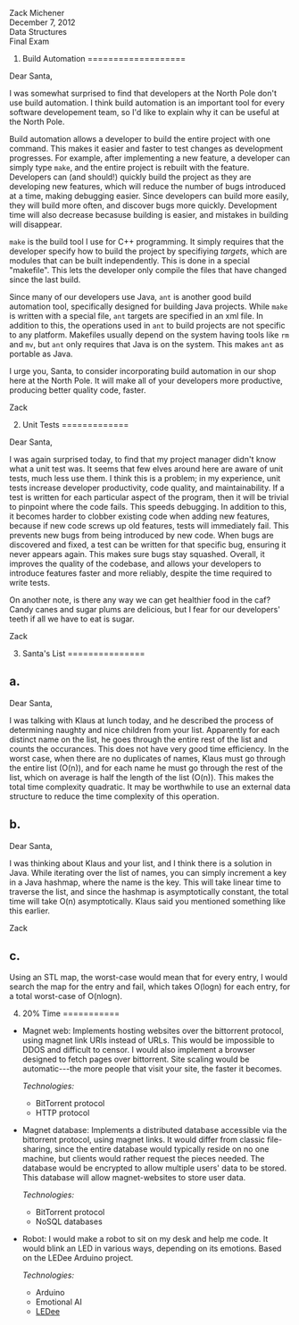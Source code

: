 Zack Michener  
December 7, 2012  
Data Structures  
Final Exam  

1) Build Automation
===================

Dear Santa,

I was somewhat surprised to find that developers at the North Pole don't use
build automation.  I think build automation is an important tool for every
software developement team, so I'd like to explain why it can be useful at the
North Pole.

Build automation allows a developer to build the entire project with one
command.  This makes it easier and faster to test changes as development
progresses.  For example, after implementing a new feature, a developer can
simply type `make`, and the entire project is rebuilt with the feature.
Developers can (and should!) quickly build the project as they are developing 
new features, which will reduce the number of bugs introduced at a time, making
debugging easier.  Since developers can build more easily, they will build more
often, and discover bugs more quickly.  Development time will also decrease
becasuse building is easier, and mistakes in building will disappear.

`make` is the build tool I use for C++ programming.  It simply requires that the
developer specify how to build the project by specifiying _targets_, which are
modules that can be built independently.  This is done in a special "makefile".
This lets the developer only compile the files that have changed since the last 
build.

Since many of our developers use Java, `ant` is another good build automation
tool, specifically designed for building Java projects.  While `make` is written
with a special file, `ant` targets are specified in an xml file.  In addition to
this, the operations used in `ant` to build projects are not specific to any
platform.  Makefiles usually depend on the system having tools like `rm` and
`mv`, but `ant` only requires that Java is on the system.  This makes `ant` as
portable as Java.

I urge you, Santa, to consider incorporating build automation in our shop here
at the North Pole.  It will make all of your developers more productive,
producing better quality code, faster.

Zack

2) Unit Tests
=============

Dear Santa,

I was again surprised today, to find that my project manager didn't know what a
unit test was.  It seems that few elves around here are aware of unit tests,
much less use them.  I think this is a problem; in my experience, unit tests
increase developer productivity, code quality, and maintainability.  If a test
is written for each particular aspect of the program, then it will be trivial to
pinpoint where the code fails.  This speeds debugging.  In addition to this, it
becomes harder to clobber existing code when adding new features, because if new
code screws up old features, tests will immediately fail.  This prevents new
bugs from being introduced by new code.  When bugs are discovered and fixed, a
test can be written for that specific bug, ensuring it never appears again.
This makes sure bugs stay squashed.  Overall, it improves the quality of the
codebase, and allows your developers to introduce features faster and more
reliably, despite the time required to write tests.

On another note, is there any way we can get healthier food in the caf?  Candy
canes and sugar plums are delicious, but I fear for our developers' teeth if all
we have to eat is sugar.

Zack

3) Santa's List
===============

a.
--

Dear Santa,

I was talking with Klaus at lunch today, and he described the process of
determining naughty and nice children from your list.  Apparently for each
distinct name on the list, he goes through the entire rest of the list and
counts the occurances.  This does not have very good time efficiency.  In the
worst case, when there are no duplicates of names, Klaus must go through the
entire list (O(n)), and for each name he must go through the rest of the list,
which on average is half the length of the list (O(n)).  This makes the total
time complexity quadratic.  It may be worthwhile to use an external data
structure to reduce the time complexity of this operation.

b.
--

Dear Santa,

I was thinking about Klaus and your list, and I think there is a solution in
Java.  While iterating over the list of names, you can simply increment a key in
a Java hashmap, where the name is the key.  This will take linear time to
traverse the list, and since the hashmap is asymptotically constant, the total
time will take O(n) asymptotically.  Klaus said you mentioned something like
this earlier.

Zack

c.
--

Using an STL map, the worst-case would mean that for every entry, I would search
the map for the entry and fail, which takes O(logn) for each entry, for a total
worst-case of O(nlogn).

4) 20% Time
===========

- Magnet web:  Implements hosting websites over the bittorrent protocol, using
  magnet link URIs instead of URLs.  This would be impossible to DDOS and
  difficult to censor.  I would also implement a browser designed to fetch pages
  over bittorrent.  Site scaling would be automatic---the more people that visit
  your site, the faster it becomes.

  *Technologies:*
  - BitTorrent protocol
  - HTTP protocol

- Magnet database:  Implements a distributed database accessible via the
  bittorrent protocol, using magnet links.  It would differ from classic
  file-sharing, since the entire database would typically reside on no one
  machine, but clients would rather request the pieces needed.  The database
  would be encrypted to allow multiple users' data to be stored.  This database
  will allow magnet-websites to store user data.

  *Technologies:*
  - BitTorrent protocol
  - NoSQL databases

- Robot:  I would make a robot to sit on my desk and help me code.  It would
  blink an LED in various ways, depending on its emotions.  Based on the LEDee
  Arduino project.

  *Technologies:*
  - Arduino
  - Emotional AI
  - [LEDee](www.github.com/orangethirty/LEDee)

